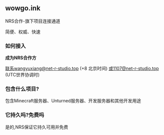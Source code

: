 ## wowgo.ink

NRS合作-旗下项目连接通道

简便、权威、快速  

### 如何接入

**成为NRS合作方**  

联系wangyuxiang@net-r-studio.top (+8 北京时间)
或1107@net-r-studio.top (UTC世界协调时)

### 包含什么项目?

包含Minecraft服务器、Unturned服务器、开发服务器和其他开发用途

### 它持久吗?免费吗

是的,NRS保证它持久可用并免费
